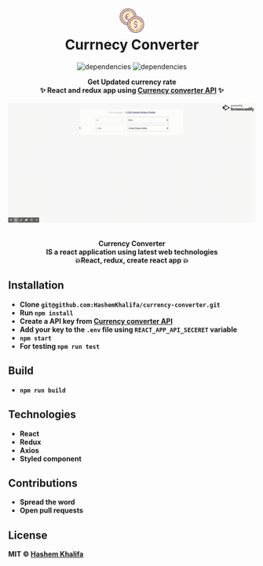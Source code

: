 <h1 align="center">
  	<img height="50" src="public/currency.png" alt="Currnecy Converter" /> <br> Currnecy Converter
</h1>

<p align="center">
    <img alt="dependencies" title="dependencies" src="https://img.shields.io/david/hashemkhalifa/currency-converter.svg" >
   <img alt="dependencies" title="dependencies" src="https://img.shields.io/github/last-commit/hashemkhalifa/currency-converter.svg" >
</p>

<p align="center">
  <b>Get Updated currency rate</b></br>
  <b>✨ React and redux app using <a href="https://www.currencyconverterapi.com/">Currency converter API</a> ✨<b>
  </br>
 </br>
  <img src="public/currency-gif.gif" alt="Currnecy Converter" />
  </br> 
</p>

<p align="center">
  <br><b>Currency Converter</b> 
  <br>
  IS a react application using latest web technologies<br>
   <b>💥React, redux, create react app 💥</b>
</p>




## Installation

* Clone  `git@github.com:HashemKhalifa/currency-converter.git`
* Run `npm install` 
* Create a API key from <a href="https://www.currencyconverterapi.com/"> Currency converter API </a>
* Add your key to the `.env` file using `REACT_APP_API_SECERET` variable
* `npm start`
* For testing `npm run test`

## Build
* `npm run build`

## Technologies
* React 
* Redux
* Axios
* Styled component


## Contributions
* Spread the word
* Open pull requests

## License
MIT © [Hashem Khalifa](https://github.com/hashemkhalifa)
